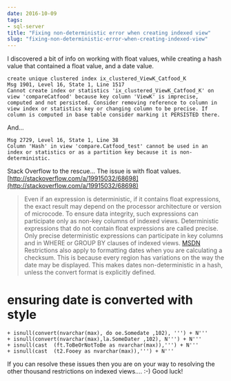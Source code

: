 ```yaml
---
date: 2016-10-09
tags:
- sql-server
title: "Fixing non-deterministic error when creating indexed view"
slug: "fixing-non-deterministic-error-when-creating-indexed-view"
---
```


I discovered a bit of info on working with float values, while creating a hash value that contained a float value, and a date value.

    create unique clustered index ix_clustered_ViewK_Catfood_K
    Msg 1901, Level 16, State 1, Line 1517
    Cannot create index or statistics 'ix_clustered_ViewK_Catfood_K' on view 'compareCatfood' because key column 'ViewK' is imprecise, computed and not persisted. Consider removing reference to column in view index or statistics key or changing column to be precise. If column is computed in base table consider marking it PERSISTED there.

And...

    Msg 2729, Level 16, State 1, Line 38
    Column 'Hash' in view 'compare.Catfood_test' cannot be used in an index or statistics or as a partition key because it is non-deterministic.

Stack Overflow to the rescue... The issue is with float values.
[http://stackoverflow.com/a/19915032/68698](http://stackoverflow.com/a/19915032/68698)

> Even if an expression is deterministic, if it contains float expressions, the exact result may depend on the processor architecture or version of microcode. To ensure data integrity, such expressions can participate only as non-key columns of indexed views. Deterministic expressions that do not contain float expressions are called precise. Only precise deterministic expressions can participate in key columns and in WHERE or GROUP BY clauses of indexed views. [MSDN](http://bit.ly/2btYtxp)
> Restrictions also apply to formatting dates when you are calculating a checksum. This is because every region has variations on the way the date may be displayed. This makes dates non-deterministic in a hash, unless the convert format is explicitly defined.

# ensuring date is converted with style

    + isnull(convert(nvarchar(max), do oe.Somedate ,102), ''') + N'''
    + isnull(convert(nvarchar(max),la.SomeDater ,102), N''') + N'''
    + isnull(cast  (ft.ToBeOrNotToBe as nvarchar(max)),''') + N'''
    + isnull(cast  (t2.Fooey as nvarchar(max)),''') + N'''

If you can resolve these issues then you are on your way to resolving the other thousand restrictions on indexed views.... :-)  Good luck!
